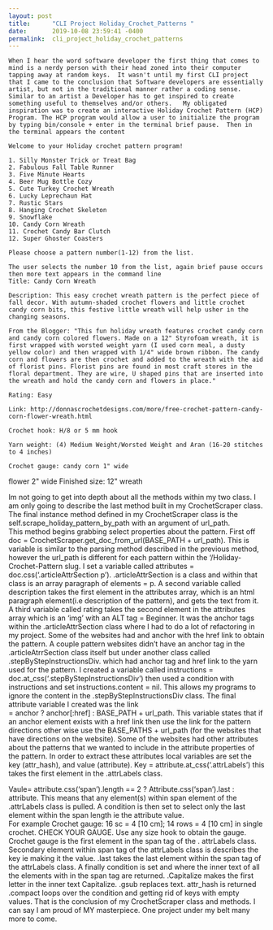```yaml
---
layout: post
title:      "CLI Project Holiday_Crochet_Patterns "
date:       2019-10-08 23:59:41 -0400
permalink:  cli_project_holiday_crochet_patterns
---
```


 

 
	When I hear the word software developer the first thing that comes to mind is a nerdy person with their head zoned into their computer tapping away at random keys.  It wasn't until my first CLI project that I came to the conclusion that Software developers are essentially artist, but not in the traditional manner rather a coding sense.  Similar to an artist a Developer has to get inspired to create something useful to themselves and/or others.   My obligated inspiration was to create an interactive Holiday Crochet Pattern (HCP) Program. The HCP program would allow a user to initialize the program by typing bin/console + enter in the terminal brief pause.  Then in the terminal appears the content 
	
	Welcome to your Holiday crochet pattern program!
	
	1. Silly Monster Trick or Treat Bag
	2. Fabulous Fall Table Runner
	3. Five Minute Hearts
	4. Beer Mug Bottle Cozy
	5. Cute Turkey Crochet Wreath
	6. Lucky Leprechaun Hat
	7. Rustic Stars
	8. Hanging Crochet Skeleton
	9. Snowflake
	10. Candy Corn Wreath
	11. Crochet Candy Bar Clutch
	12. Super Ghoster Coasters

	Please choose a pattern number(1-12) from the list.

	The user selects the number 10 from the list, again brief pause occurs then more text appears in the command line
 	Title: Candy Corn Wreath

	Description: This easy crochet wreath pattern is the perfect piece of fall decor. With autumn-shaded crochet flowers and little crochet candy corn bits, this festive little wreath will help usher in the changing seasons. 

	From the Blogger: "This fun holiday wreath features crochet candy corn and candy corn colored flowers. Made on a 12" Styrofoam wreath, it is first wrapped with worsted weight yarn (I used corn meal, a dusty yellow color) and then wrapped with 1/4" wide brown ribbon. The candy corn and flowers are then crochet and added to the wreath with the aid of florist pins. Florist pins are found in most craft stores in the floral department. They are wire, U shaped pins that are inserted into the wreath and hold the candy corn and flowers in place."

	Rating: Easy

	Link: http://donnascrochetdesigns.com/more/free-crochet-pattern-candy-corn-flower-wreath.html

	Crochet hook: H/8 or 5 mm hook

	Yarn weight: (4) Medium Weight/Worsted Weight and Aran (16-20 stitches to 4 inches)

	Crochet gauge: candy corn 1" wide
flower 2" wide
Finished size: 12" wreath

Im not going to get into depth about all the methods within my two class. I am only going to describe the last method built in my CrochetScraper class. 
	The final instance method defined in my CrochetScraper class is the self.scrape_holiday_pattern_by_path with an argument of url_path.  
This method begins grabbing select properties about the pattern. First off doc = CrochetScraper.get_doc_from_url(BASE_PATH + url_path). This is variable is similar to the parsing method described in the previous method, however the url_path is different for each pattern within the ‘/Holiday-Crochet-Pattern slug.  I set a variable called attributes = doc.css(‘.articleAttrSection p’). .articleAttrSection is a class and within that class is an array paragraph of elements = p. A second variable called description takes the first element in the attributes array, which is an html paragraph element(i.e description of the pattern), and gets the text from it.  A third variable called rating takes the second element in the attributes array which is an ‘img’ with an ALT tag = Beginner. 
	It was the anchor tags within the .articleAttrSection class where I had to do a lot of refactoring in my project.  Some of the websites had and anchor with the href link to obtain the pattern. A couple pattern websites didn’t have an anchor tag in the .articleAtrrSection class itself but under another class called .stepByStepInstructionsDiv. which had anchor tag and href link to the yarn used for the pattern. I created a variable called instructions = doc.at_css(‘.stepByStepInstructionsDiv’) then used a condition with instructions and  set instructions.content = nil. This allows my programs to ignore the content in the .stepByStepInstructionsDiv class. 
	The final attribute variable I created was the link = anchor ? anchor[:href] : BASE_PATH + url_path. This variable states that if an anchor element exists with a href link then use the link for the pattern directions other wise use the BASE_PATHS + url_path (for the websites that have directions on the website). Some of the websites had other attributes about the patterns that we wanted to include in the  attribute properties of the pattern. In order to extract these attributes local variables are set the key (attr_hash), and value (attribute). Key = attribute.at_css(‘.attrLabels’) this takes the first element in the .attrLabels class. 

Vaule= attribute.css(‘span’).length == 2 ? Attribute.css(‘span’).last : attribute. This means that any element(s) within span element of the .attrLabels class is pulled. A condition is then set to select only the last element within the span length ie the attribute value. 	
	For example Crochet gauge: 16 sc = 4 [10 cm]; 14 rows = 4 [10 cm] in single crochet. CHECK YOUR GAUGE. Use any size hook to obtain the gauge. 
Crochet gauge is the first element in the span tag of the . attrLabels class. Secondary element within span tag of the attrLabels class is describes the key ie making it the value.  .last takes the last element within the span tag of the attrLabels class. A finally condition is set and where the inner text of all the elements with in the span tag are returned. .Capitalize makes the first letter in the inner text Capitalize. .gsub replaces text.  attr_hash is returned .compact loops over the condition and getting rid of keys with empty values.
That is the conclusion of my CrochetScraper class and methods. I can say I am proud of MY masterpiece. One project under my belt many more to come. 
